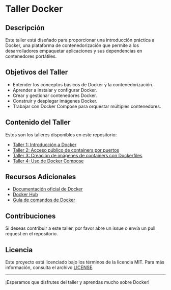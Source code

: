 # Taller Docker

## Descripción
Este taller está diseñado para proporcionar una introducción práctica a Docker, una plataforma de contenedorización que permite a los desarrolladores empaquetar aplicaciones y sus dependencias en contenedores portátiles.

## Objetivos del Taller
- Entender los conceptos básicos de Docker y la contenedorización.
- Aprender a instalar y configurar Docker.
- Crear y gestionar contenedores Docker.
- Construir y desplegar imágenes Docker.
- Trabajar con Docker Compose para orquestar múltiples contenedores.

## Contenido del Taller
Estos son los talleres disponibles en este repositorio:
- [Taller 1: Introducción a Docker](taller1.md)
- [Taller 2: Acceso público de containers por puertos](taller2.md)
- [Taller 3: Creación de imágenes de containers con Dockerfiles](taller.md)
- [Taller 4: Uso de Docker Compose](taller4.md)

## Recursos Adicionales
- [Documentación oficial de Docker](https://docs.docker.com/)
- [Docker Hub](https://hub.docker.com/)
- [Guía de comandos de Docker](https://docs.docker.com/engine/reference/commandline/docker/)

## Contribuciones
Si deseas contribuir a este taller, por favor abre un issue o envía un pull request en el repositorio.

## Licencia
Este proyecto está licenciado bajo los términos de la licencia MIT. Para más información, consulta el archivo [LICENSE](LICENSE).

---

¡Esperamos que disfrutes del taller y aprendas mucho sobre Docker!
